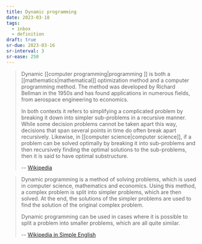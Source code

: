 ```yaml
---
title: Dynamic programming
date: 2023-03-18
tags:
  - inbox
  - definition
draft: true
sr-due: 2023-03-16
sr-interval: 3
sr-ease: 250
---
```


> Dynamic [[computer programming|programming ]] is both a
> [[mathematics|mathematical]] optimization method and a computer
> programming method. The method was developed by Richard Bellman in the 1950s
> and has found applications in numerous fields, from aerospace engineering to
> economics.
>
> In both contexts it refers to simplifying a complicated problem by breaking it
> down into simpler sub-problems in a recursive manner. While some decision
> problems cannot be taken apart this way, decisions that span several points in
> time do often break apart recursively. Likewise, in
> [[computer science|computer science]], if a problem can be solved
> optimally by breaking it into sub-problems and then recursively finding the
> optimal solutions to the sub-problems, then it is said to have optimal
> substructure.
>
> -- [Wikipedia](https://en.wikipedia.org/wiki/Dynamic_programming)

> Dynamic programming is a method of solving problems, which is used in computer
> science, mathematics and economics. Using this method, a complex problem is
> split into simpler problems, which are then solved. At the end, the solutions
> of the simpler problems are used to find the solution of the original complex
> problem.
>
> Dynamic programming can be used in cases where it is possible to split a
> problem into smaller problems, which are all quite similar.
>
> -- [Wikipedia in Simple
> English](https://simple.wikipedia.org/wiki/Dynamic_programming)
